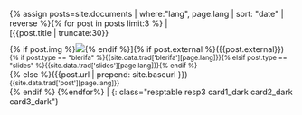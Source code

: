 {% assign posts=site.documents | where:"lang", page.lang | sort: "date" | reverse %}{% for post in posts limit:3 %} | <br/>[{{post.title | truncate:30}}<br/>{% if post.img %}<img style="margin-top:10px;" src="{{ site.baseurl }}/assets/post/{{ post.img }}"/>{% endif %}]{% if post.external %}({{post.external}})<br/><small>{% if post.type == "blerifa" %}{{site.data.trad['blerifa'][page.lang]}}{% elsif post.type == "slides" %}{{site.data.trad['slides'][page.lang]}}{% endif %}</small><br/>{% else %}({{post.url | prepend: site.baseurl }})<br/><small>{{site.data.trad['post'][page.lang]}}</small><br/>{% endif %} {%endfor%} |
{: class="resptable resp3 card1_dark card2_dark card3_dark"}
